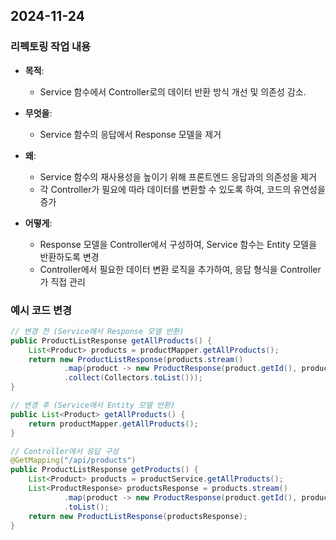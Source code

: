 ## 2024-11-24

### 리펙토링 작업 내용
- **목적**:
  - Service 함수에서 Controller로의 데이터 반환 방식 개선 및 의존성 감소.

- **무엇을**:
  - Service 함수의 응답에서 Response 모델을 제거

- **왜**:
  - Service 함수의 재사용성을 높이기 위해 프론트엔드 응답과의 의존성을 제거
  - 각 Controller가 필요에 따라 데이터를 변환할 수 있도록 하여, 코드의 유연성을 증가

- **어떻게**:
  - Response 모델을 Controller에서 구성하여, Service 함수는 Entity 모델을 반환하도록 변경
  - Controller에서 필요한 데이터 변환 로직을 추가하여, 응답 형식을 Controller가 직접 관리

### 예시 코드 변경
```java
// 변경 전 (Service에서 Response 모델 반환)
public ProductListResponse getAllProducts() {
    List<Product> products = productMapper.getAllProducts();
    return new ProductListResponse(products.stream()
            .map(product -> new ProductResponse(product.getId(), product.getName(), product.getPrice(), product.getStock()))
            .collect(Collectors.toList()));
}

// 변경 후 (Service에서 Entity 모델 반환)
public List<Product> getAllProducts() {
    return productMapper.getAllProducts();
}

// Controller에서 응답 구성
@GetMapping("/api/products")
public ProductListResponse getProducts() {
    List<Product> products = productService.getAllProducts();
    List<ProductResponse> productsResponse = products.stream()
            .map(product -> new ProductResponse(product.getId(), product.getName(), product.getPrice(), product.getStock()))
            .toList();
    return new ProductListResponse(productsResponse);
}
```
